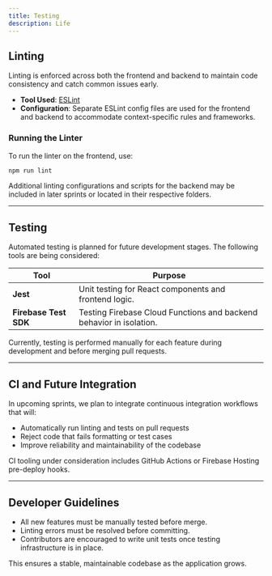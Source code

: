 ```yaml
---
title: Testing 
description: Life
---
```



## Linting

Linting is enforced across both the frontend and backend to maintain code consistency and catch common issues early.

- **Tool Used**: [ESLint](https://eslint.org/)
- **Configuration**: Separate ESLint config files are used for the frontend and backend to accommodate context-specific rules and frameworks.

### Running the Linter

To run the linter on the frontend, use:

```bash
npm run lint
```

Additional linting configurations and scripts for the backend may be included in later sprints or located in their respective folders.

---

## Testing

Automated testing is planned for future development stages. The following tools are being considered:

| Tool                  | Purpose                                                             |
| --------------------- | ------------------------------------------------------------------- |
| **Jest**              | Unit testing for React components and frontend logic.               |
| **Firebase Test SDK** | Testing Firebase Cloud Functions and backend behavior in isolation. |

Currently, testing is performed manually for each feature during development and before merging pull requests.

---

## CI and Future Integration

In upcoming sprints, we plan to integrate continuous integration workflows that will:

- Automatically run linting and tests on pull requests
- Reject code that fails formatting or test cases
- Improve reliability and maintainability of the codebase

CI tooling under consideration includes GitHub Actions or Firebase Hosting pre-deploy hooks.

---

## Developer Guidelines

- All new features must be manually tested before merge.
- Linting errors must be resolved before committing.
- Contributors are encouraged to write unit tests once testing infrastructure is in place.

This ensures a stable, maintainable codebase as the application grows.
